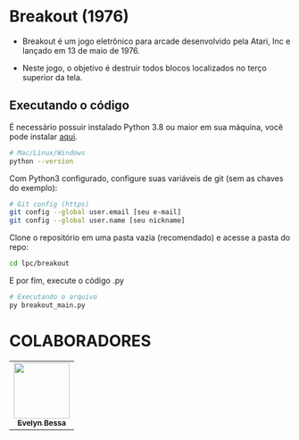 # Breakout (1976)
- Breakout é um jogo eletrônico para arcade desenvolvido pela Atari, Inc e lançado em 13 de maio de 1976.

- Neste jogo, o objetivo é destruir todos blocos localizados no terço superior da tela.


## Executando o código

É necessário possuir instalado Python 3.8 ou maior em sua máquina, você pode instalar [aqui](https://www.python.org/downloads/).

```bash
# Mac/Linux/Windows 
python --version
```

Com Python3 configurado, configure suas variáveis de git (sem as chaves do exemplo):

```bash
# Git config (https)
git config --global user.email [seu e-mail] 
git config --global user.name [seu nickname] 
```

Clone o repositório em uma pasta vazia (recomendado) e acesse a pasta do repo:

```bash
cd lpc/breakout
```

E por fim, execute o código .py 

```bash
# Executando o arquivo
py breakout_main.py
```


# COLABORADORES

<table>
<tr>
    <td align="center"><a href="https://github.com/JupiterIvy"><img src="https://media.licdn.com/dms/image/D4D03AQHt30NNq_kSvQ/profile-displayphoto-shrink_400_400/0/1670128148472?e=1677110400&v=beta&t=0qSqk2zVgjYNNHqF8_p3BtYed18SuSrGcR6_Obe7vIU" width="100px;" alt=""/><br /><sub><b>Evelyn Bessa</b></sub></a><br /></td>
    
</table>
